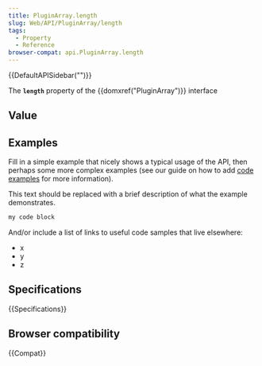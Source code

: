 ```yaml
---
title: PluginArray.length
slug: Web/API/PluginArray/length
tags:
  - Property
  - Reference
browser-compat: api.PluginArray.length
---
```

{{DefaultAPISidebar("")}}

The **`length`** property of the {{domxref("PluginArray")}} interface 

## Value



## Examples

Fill in a simple example that nicely shows a typical usage of the API, then perhaps some more complex examples (see our guide on how to add [code examples](/en-US/docs/MDN/Contribute/Structures/Code_examples) for more information).

This text should be replaced with a brief description of what the example demonstrates.

```js
my code block
```

And/or include a list of links to useful code samples that live elsewhere:

*   x
*   y
*   z

## Specifications

{{Specifications}}

## Browser compatibility

{{Compat}}


